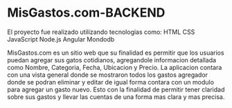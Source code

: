 # MisGastos.com-BACKEND
El proyecto fue realizado utilizando tecnologias como:
HTML
CSS
JavaScript
Node.js
Angular
Mondodb

MisGastos.com es un sitio web que su finalidad es permitir que los usuarios puedan agregar sus gatos cotidianos, agregandole informacion detallada como Nombre, Categoria, Fecha, Ubicacion y Precio.
La aplicacion contara con una vista general donde se mostraron todos los gastos agregador donde se podran eliminar y editar de igual forma contara con un modulo para agregar un gasto nuevo.
Esto con la finalidad de permitir tener claridad sobre sus gastos y llevar las cuentas de una forma mas clara y mas precisa.
